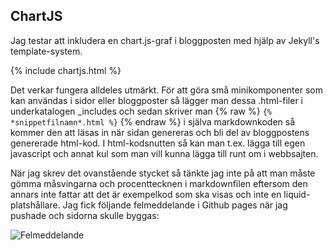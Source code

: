 ## ChartJS

Jag testar att inkludera en chart.js-graf i bloggposten med hjälp av Jekyll's template-system.

{% include chartjs.html %}

Det verkar fungera alldeles utmärkt. För att göra små minikomponenter som kan användas i sidor eller bloggposter så lägger man dessa .html-filer i underkatalogen _includes och sedan skriver man {% raw %} `{% *snippetfilnamn*.html %}` {% endraw %} i själva markdownkoden så kommer den att läsas in när sidan genereras och bli del av bloggpostens genererade html-kod. I html-kodsnutten så kan man t.ex. lägga till egen javascript och annat kul som man vill kunna lägga till runt om i webbsajten.

När jag skrev det ovanstående stycket så tänkte jag inte på att man måste gömma måsvingarna och procenttecknen i markdownfilen eftersom den annars inte fattar att det är exempelkod som ska visas och inte en liquid-platshållare. Jag fick följande felmeddelande i Github pages när jag pushade och sidorna skulle byggas:

![Felmeddelande](https://i.imgur.com/BfgZp1e.png)


